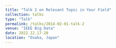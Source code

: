 ```yaml
---
title: "Talk 2 on Relevant Topic in Your Field"
collection: talks
type: "Talk"
permalink: /talks/2014-02-01-talk-2
venue: "IEEE Big Data"
date: 2022.12.17-20
location: "Osaka, Japan"
---
```


<!-- [More information here](http://example2.com)

This is a description of your talk, which is a markdown files that can be all markdown-ified like any other post. Yay markdown!
 -->
